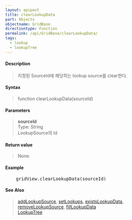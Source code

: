 ```yaml
---
layout: apipost
title: clearLookupData
part: Objects
objectname: GridBase
directiontype: Function
permalink: /api/GridBase/clearLookupData/
tags:
  - lookup
  - lookupTree
---
```



#### Description

> 지정된 SourceId에 해당하는 lookup source를 clear한다.  

#### Syntax

> function clearLookupData(sourceId)  

#### Parameters

> **sourceId**  
> Type: String  
> LookupSource의 Id  

#### Return value

> None.  

#### Example

<pre class="prettyprint">
    gridView.clearLookupData(sourceId)
</pre>

#### See Also
> [addLookupSource](/api/GridBase/addLookupSource), [setLookups](/api/GridBase/setLookups), [existsLookupData](/api/GridBase/existsLookupData), [removeLookupSource](/api/GridBase/removeLookupSource), [fillLookupData](/api/GridBase/fillLookupData)  
> [LookupTree](http://demo.realgrid.com/Demo/LookupTree)
